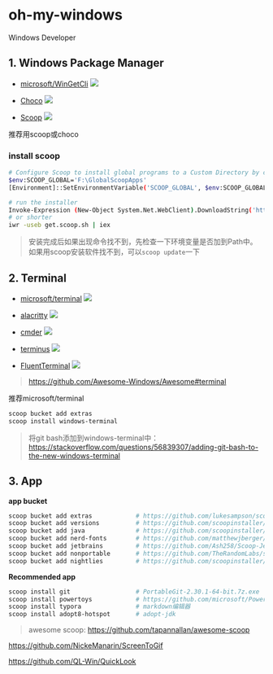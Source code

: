 # oh-my-windows

Windows Developer

## 1. Windows Package Manager

* [microsoft/WinGetCli](https://github.com/microsoft/winget-cli)  ![](https://img.shields.io/github/stars/microsoft/winget-cli)

* [Choco](https://github.com/chocolatey/choco)  ![](https://img.shields.io/github/stars/chocolatey/choco)

* [Scoop](https://github.com/lukesampson/scoop)  ![](https://img.shields.io/github/stars/lukesampson/scoop)

推荐用scoop或choco

### install scoop
```sh
# Configure Scoop to install global programs to a Custom Directory by changing SCOOP_GLOBAL
$env:SCOOP_GLOBAL='F:\GlobalScoopApps'
[Environment]::SetEnvironmentVariable('SCOOP_GLOBAL', $env:SCOOP_GLOBAL, 'Machine')

# run the installer
Invoke-Expression (New-Object System.Net.WebClient).DownloadString('https://get.scoop.sh')
# or shorter
iwr -useb get.scoop.sh | iex
```

> 安装完成后如果出现命令找不到，先检查一下环境变量是否加到Path中。
> 如果用scoop安装软件找不到，可以`scoop update`一下

## 2. Terminal

 * [microsoft/terminal](https://github.com/microsoft/terminal)  ![](https://img.shields.io/github/stars/microsoft/terminal)
 
 * [alacritty](https://github.com/alacritty/alacritty)  ![](https://img.shields.io/github/stars/alacritty/alacritty)
 
 * [cmder](https://github.com/cmderdev/cmder) ![](https://img.shields.io/github/stars/cmderdev/cmder)

 * [terminus](https://github.com/Eugeny/terminus) ![](https://img.shields.io/github/stars/Eugeny/terminus)
 
 * [FluentTerminal](https://github.com/felixse/FluentTerminal) ![](https://img.shields.io/github/stars/felixse/FluentTerminal)
 
 > https://github.com/Awesome-Windows/Awesome#terminal
 
推荐microsoft/terminal
 
 ```sh
scoop bucket add extras
scoop install windows-terminal
 ```

> 将git bash添加到windows-terminal中：https://stackoverflow.com/questions/56839307/adding-git-bash-to-the-new-windows-terminal
 
## 3. App

**app bucket**

```sh
scoop bucket add extras            # https://github.com/lukesampson/scoop-extras
scoop bucket add versions          # https://github.com/scoopinstaller/versions
scoop bucket add java              # https://github.com/scoopinstaller/Java
scoop bucket add nerd-fonts        # https://github.com/matthewjberger/scoop-nerd-fonts
scoop bucket add jetbrains         # https://github.com/Ash258/Scoop-JetBrains
scoop bucket add nonportable       # https://github.com/TheRandomLabs/scoop-nonportable
scoop bucket add nightlies         # https://github.com/scoopinstaller/nightlies
```

**Recommended app**
```sh
scoop install git                  # PortableGit-2.30.1-64-bit.7z.exe
scoop install powertoys            # https://github.com/microsoft/PowerToys
scoop install typora               # markdown编辑器
scoop install adopt8-hotspot       # adopt-jdk
```

> awesome scoop: https://github.com/tapannallan/awesome-scoop

https://github.com/NickeManarin/ScreenToGif

https://github.com/QL-Win/QuickLook
